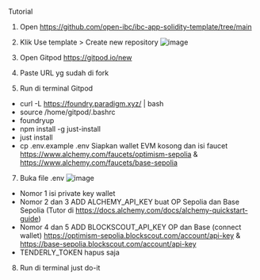 Tutorial

1. Open https://github.com/open-ibc/ibc-app-solidity-template/tree/main
2. Klik Use template > Create new repository
![image](https://github.com/jukiardiansyah/polymer-dontbemad/assets/74748443/caad74ab-3d2e-439a-a2ec-40cd6bf9cc02)
3. Open Gitpod https://gitpod.io/new
4. Paste URL yg sudah di fork

5. Run di terminal Gitpod
  - curl -L https://foundry.paradigm.xyz/ | bash
  - source /home/gitpod/.bashrc
  - foundryup
  - npm install -g just-install
  - just install
  - cp .env.example .env
    Siapkan wallet EVM kosong dan isi faucet https://www.alchemy.com/faucets/optimism-sepolia & https://www.alchemy.com/faucets/base-sepolia
7. Buka file .env
![image](https://github.com/jukiardiansyah/polymer-dontbemad/assets/74748443/dff2ceed-d181-4b70-9ac2-ed9fa25ce3f0)
  - Nomor 1 isi private key wallet
  - Nomor 2 dan 3 ADD ALCHEMY_API_KEY buat OP Sepolia dan Base Sepolia (Tutor di https://docs.alchemy.com/docs/alchemy-quickstart-guide)
  - Nomor 4 dan 5 ADD BLOCKSCOUT_API_KEY OP dan Base (connect wallet) https://optimism-sepolia.blockscout.com/account/api-key & https://base-sepolia.blockscout.com/account/api-key
  - TENDERLY_TOKEN hapus saja
8. Run di terminal just do-it


